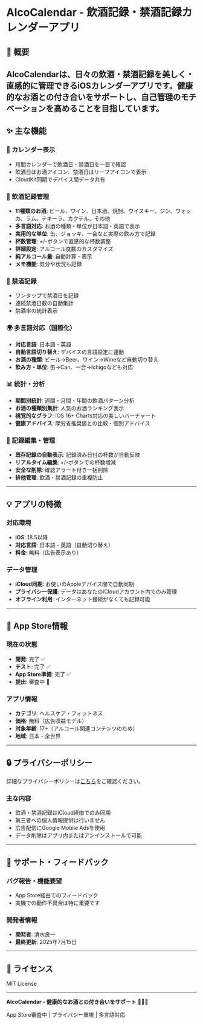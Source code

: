 # AlcoCalendar - 飲酒記録・禁酒記録カレンダーアプリ

## 📱 概要
AlcoCalendarは、日々の飲酒・禁酒記録を美しく・直感的に管理できるiOSカレンダーアプリです。健康的なお酒との付き合いをサポートし、自己管理のモチベーションを高めることを目指しています。
---

## ✨ 主な機能

### 📅 カレンダー表示
- 月間カレンダーで飲酒日・禁酒日を一目で確認
- 飲酒日はお酒アイコン、禁酒日はリーフアイコンで表示
- CloudKit同期でデバイス間データ共有

### 🍺 飲酒記録管理
- **11種類のお酒**: ビール、ワイン、日本酒、焼酎、ウイスキー、ジン、ウォッカ、ラム、テキーラ、カクテル、その他
- **多言語対応**: お酒の種類・単位が日本語・英語で表示
- **実用的な単位**: 缶、ジョッキ、一合など実際の飲み方で記録
- **杯数管理**: +/-ボタンで直感的な杯数調整
- **詳細設定**: アルコール度数のカスタマイズ
- **純アルコール量**: 自動計算・表示
- **メモ機能**: 気分や状況も記録

### 🌿 禁酒記録
- ワンタップで禁酒日を記録
- 連続禁酒日数の自動集計
- 禁酒率の統計表示

### 🌍 多言語対応（国際化）
- **対応言語**: 日本語・英語
- **自動言語切り替え**: デバイスの言語設定に連動
- **お酒の種類**: ビール→Beer、ワイン→Wineなど自動切り替え
- **飲み方・単位**: 缶→Can、一合→Ichigoなども対応

### 📊 統計・分析
- **期間別統計**: 週間・月間・年間の飲酒パターン分析
- **お酒の種類別集計**: 人気のお酒ランキング表示
- **視覚的なグラフ**: iOS 16+ Charts対応の美しいバーチャート
- **健康アドバイス**: 厚労省推奨値との比較・個別アドバイス

### 🔄 記録編集・管理
- **既存記録の自動表示**: 記録済み日付の杯数が自動反映
- **リアルタイム編集**: +/-ボタンでの杯数増減
- **安全な削除**: 確認アラート付き一括削除
- **排他管理**: 飲酒・禁酒記録の重複防止

---

## 💡 アプリの特徴

### 対応環境
- **iOS**: 18.5以降
- **対応言語**: 日本語・英語（自動切り替え）
- **料金**: 無料（広告表示あり）

### データ管理
- **iCloud同期**: お使いのAppleデバイス間で自動同期
- **プライバシー保護**: データはあなたのiCloudアカウント内でのみ管理
- **オフライン利用**: インターネット接続がなくても記録可能

---

## 📱 App Store情報

### 現在の状態
- **開発**: 完了 ✅
- **テスト**: 完了 ✅  
- **App Store準備**: 完了 ✅
- **提出**: 審査中 🚀

### アプリ情報
- **カテゴリ**: ヘルスケア・フィットネス
- **価格**: 無料（広告収益モデル）
- **対象年齢**: 17+（アルコール関連コンテンツのため）
- **地域**: 日本・全世界

---

## 🔒 プライバシーポリシー

詳細なプライバシーポリシーは[こちら](https://matabesu.github.io/alcocalendar-appinfo/)をご確認ください。

### 主な内容
- 飲酒・禁酒記録はiCloud経由でのみ同期
- 第三者への個人情報提供は行いません
- 広告配信にGoogle Mobile Adsを使用
- データ削除はアプリ内またはアンインストールで可能

---

## 🤝 サポート・フィードバック

### バグ報告・機能要望
- App Store経由でのフィードバック
- 実機での動作不具合は特に重要です

### 開発者情報
- **開発者**: 清水良一
- **最終更新**: 2025年7月15日

---

## 📄 ライセンス

MIT License

---

**AlcoCalendar - 健康的なお酒との付き合いをサポート** 🍻📱✨

App Store審査中 | プライバシー重視 | 多言語対応